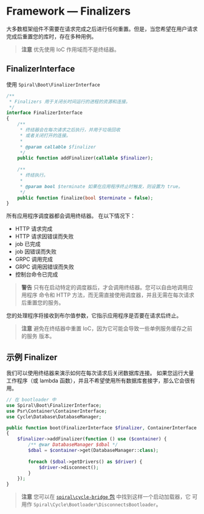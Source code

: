 # Framework — Finalizers

大多数框架组件不需要在请求完成之后进行任何重置。但是，当您希望在用户请求
完成后重置您的库时，存在多种用例。

> **注意**
> 优先使用 IoC 作用域而不是终结器。

## FinalizerInterface

使用 `Spiral\Boot\FinalizerInterface`

```php
/**
 * Finalizers 用于关闭长时间运行的进程的资源和连接。
 */
interface FinalizerInterface
{
    /**
     * 终结器会在每次请求之后执行，并用于垃圾回收
     * 或者关闭打开的连接。
     *
     * @param callable $finalizer
     */
    public function addFinalizer(callable $finalizer);
    
    /**
     * 终结执行。
     *
     * @param bool $terminate 如果在应用程序终止时触发，则设置为 true。
     */
    public function finalize(bool $terminate = false);
}
```

所有应用程序调度器都会调用终结器。 在以下情况下：

* HTTP 请求完成
* HTTP 请求因错误而失败
* job 已完成
* job 因错误而失败
* GRPC 调用完成
* GRPC 调用因错误而失败
* 控制台命令已完成

> **警告**
> 只有在启动特定的调度器后，才会调用终结器。您可以自由地调用应用程序
> 命令和 HTTP 方法，而无需直接使用调度器，并且无需在每次请求后重置您的服务。

您的处理程序将接收到布尔值参数，它指示应用程序是否要在请求后终止。

> **注意**
> 避免在终结器中重置 IoC，因为它可能会导致一些单例服务缓存之前的服务
> 版本。

## 示例 Finalizer

我们可以使用终结器来演示如何在每次请求后关闭数据库连接。
如果您运行大量工作程序（或 lambda 函数），并且不希望使用所有数据库套接字，那么它会很有用。

```php
// 在 bootloader 中
use Spiral\Boot\FinalizerInterface;
use Psr\Container\ContainerInterface;
use Cycle\Database\DatabaseManager;

public function boot(FinalizerInterface $finalizer, ContainerInterface $container): void
{
    $finalizer->addFinalizer(function () use ($container) {
        /** @var DatabaseManager $dbal */
        $dbal = $container->get(DatabaseManager::class);
 
        foreach ($dbal->getDrivers() as $driver) {
            $driver->disconnect();
        }
    });
}
```

> **注意**
> 您可以在 [`spiral\cycle-bridge` 包](https://github.com/spiral/cycle-bridge/blob/master/src/Bootloader/DisconnectsBootloader.php) 中找到这样一个启动加载器，它
> 可用作 `Spiral\Cycle\Bootloader\DisconnectsBootloader`。
